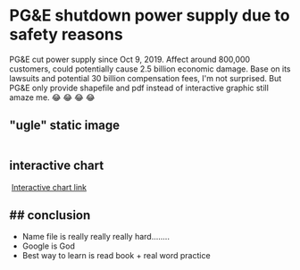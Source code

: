# PG&E shutdown power supply due to safety reasons

PG&E cut power supply since Oct 9, 2019. Affect around 800,000 customers, could potentially cause 2.5 billion economic damage. Base on its lawsuits and potential 30 billion compensation fees, I'm not surprised. But PG&E only provide shapefile and pdf instead of interactive graphic still amaze me. 😂 😂 😂 😂

## "ugle" static image

![]()


## interactive chart

![]()
[Interactive chart link](http://rpubs.com/moxiaoran/pge)


## ## conclusion

- Name file is really really really hard........
- Google is God
- Best way to learn is read book + real word practice
